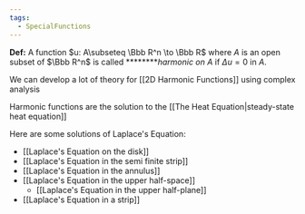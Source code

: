 ```yaml
---
tags:
  - SpecialFunctions
---
```

**Def:** A function $u: A\subseteq \Bbb R^n \to \Bbb R$ where $A$ is an open subset of $\Bbb R^n$ is called ********_harmonic on $A$_ if $\Delta u  =0$ in $A$.

We can develop a lot of theory for [[2D Harmonic Functions]] using complex analysis

Harmonic functions are the solution to the [[The Heat Equation|steady-state heat equation]]

Here are some solutions of Laplace's Equation:
- [[Laplace's Equation on the disk]]
- [[Laplace's Equation in the semi finite strip]]
- [[Laplace's Equation in the annulus]]
- [[Laplace's Equation in the upper half-space]]
	- [[Laplace's Equation in the upper half-plane]]
- [[Laplace's Equation in a strip]]
